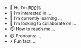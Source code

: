 - 👋 Hi, I’m 向定伟
- 👀 I’m interested in ...
- 🌱 I’m currently learning ...
- 💞️ I’m looking to collaborate on ...
- 📫 How to reach me ...
- 😄 Pronouns: ...
- ⚡ Fun fact: ...

<!---
xiangdingwei/xiangdingwei is a ✨ special ✨ repository because its `README.md` (this file) appears on your GitHub profile.
You can click the Preview link to take a look at your changes.
--->

